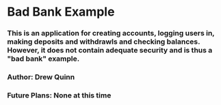 # Bad Bank Example
### This is an application for creating accounts, logging users in, making deposits and withdrawls and checking balances. However, it does not contain adequate security and is thus a "bad bank" example.
### Author: Drew Quinn
### Future Plans: None at this time 